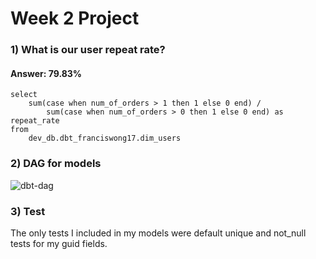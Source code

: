 # Week 2 Project

### 1) What is our user repeat rate?

#### Answer: 79.83%

```
select 
    sum(case when num_of_orders > 1 then 1 else 0 end) /
        sum(case when num_of_orders > 0 then 1 else 0 end) as repeat_rate
from
    dev_db.dbt_franciswong17.dim_users
```

### 2) DAG for models

![dbt-dag](https://user-images.githubusercontent.com/44100072/196254336-62460071-cbb0-4391-b41c-247ad552e2f1.png)

### 3) Test

The only tests I included in my models were default unique and not_null tests for my guid fields.